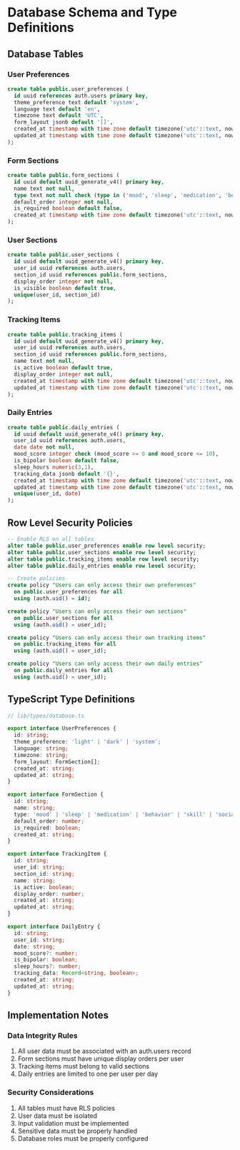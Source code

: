 # Database Schema and Type Definitions

## Database Tables

### User Preferences
```sql
create table public.user_preferences (
  id uuid references auth.users primary key,
  theme_preference text default 'system',
  language text default 'en',
  timezone text default 'UTC',
  form_layout jsonb default '[]',
  created_at timestamp with time zone default timezone('utc'::text, now()),
  updated_at timestamp with time zone default timezone('utc'::text, now())
);
```

### Form Sections
```sql
create table public.form_sections (
  id uuid default uuid_generate_v4() primary key,
  name text not null,
  type text not null check (type in ('mood', 'sleep', 'medication', 'behavior', 'skill', 'social', 'spiritual')),
  default_order integer not null,
  is_required boolean default false,
  created_at timestamp with time zone default timezone('utc'::text, now())
);
```

### User Sections
```sql
create table public.user_sections (
  id uuid default uuid_generate_v4() primary key,
  user_id uuid references auth.users,
  section_id uuid references public.form_sections,
  display_order integer not null,
  is_visible boolean default true,
  unique(user_id, section_id)
);
```

### Tracking Items
```sql
create table public.tracking_items (
  id uuid default uuid_generate_v4() primary key,
  user_id uuid references auth.users,
  section_id uuid references public.form_sections,
  name text not null,
  is_active boolean default true,
  display_order integer not null,
  created_at timestamp with time zone default timezone('utc'::text, now()),
  updated_at timestamp with time zone default timezone('utc'::text, now())
);
```

### Daily Entries
```sql
create table public.daily_entries (
  id uuid default uuid_generate_v4() primary key,
  user_id uuid references auth.users,
  date date not null,
  mood_score integer check (mood_score >= 0 and mood_score <= 10),
  is_bipolar boolean default false,
  sleep_hours numeric(3,1),
  tracking_data jsonb default '{}',
  created_at timestamp with time zone default timezone('utc'::text, now()),
  updated_at timestamp with time zone default timezone('utc'::text, now()),
  unique(user_id, date)
);
```

## Row Level Security Policies

```sql
-- Enable RLS on all tables
alter table public.user_preferences enable row level security;
alter table public.user_sections enable row level security;
alter table public.tracking_items enable row level security;
alter table public.daily_entries enable row level security;

-- Create policies
create policy "Users can only access their own preferences"
  on public.user_preferences for all
  using (auth.uid() = id);

create policy "Users can only access their own sections"
  on public.user_sections for all
  using (auth.uid() = user_id);

create policy "Users can only access their own tracking items"
  on public.tracking_items for all
  using (auth.uid() = user_id);

create policy "Users can only access their own daily entries"
  on public.daily_entries for all
  using (auth.uid() = user_id);
```

## TypeScript Type Definitions

```typescript
// lib/types/database.ts

export interface UserPreferences {
  id: string;
  theme_preference: 'light' | 'dark' | 'system';
  language: string;
  timezone: string;
  form_layout: FormSection[];
  created_at: string;
  updated_at: string;
}

export interface FormSection {
  id: string;
  name: string;
  type: 'mood' | 'sleep' | 'medication' | 'behavior' | 'skill' | 'social' | 'spiritual';
  default_order: number;
  is_required: boolean;
  created_at: string;
}

export interface TrackingItem {
  id: string;
  user_id: string;
  section_id: string;
  name: string;
  is_active: boolean;
  display_order: number;
  created_at: string;
  updated_at: string;
}

export interface DailyEntry {
  id: string;
  user_id: string;
  date: string;
  mood_score?: number;
  is_bipolar: boolean;
  sleep_hours?: number;
  tracking_data: Record<string, boolean>;
  created_at: string;
  updated_at: string;
}
```

## Implementation Notes

### Data Integrity Rules
1. All user data must be associated with an auth.users record
2. Form sections must have unique display orders per user
3. Tracking items must belong to valid sections
4. Daily entries are limited to one per user per day

### Security Considerations
1. All tables must have RLS policies
2. User data must be isolated
3. Input validation must be implemented
4. Sensitive data must be properly handled
5. Database roles must be properly configured